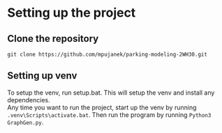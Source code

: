# Setting up the project
## Clone the repository  
```git clone https://github.com/mpujanek/parking-modeling-2WH30.git```

## Setting up venv
To setup the venv, run setup.bat. This will setup the venv and install any dependencies.  
Any time you want to run the project, start up the venv by running ```.venv\Scripts\activate.bat```. Then run the program by running ```Python3 GraphGen.py```.
